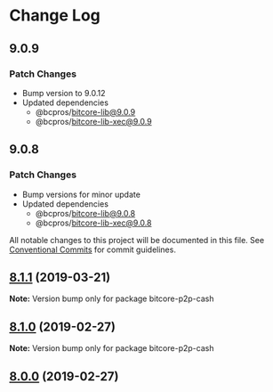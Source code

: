 # Change Log

## 9.0.9

### Patch Changes

- Bump version to 9.0.12
- Updated dependencies
  - @bcpros/bitcore-lib@9.0.9
  - @bcpros/bitcore-lib-xec@9.0.9

## 9.0.8

### Patch Changes

- Bump versions for minor update
- Updated dependencies
  - @bcpros/bitcore-lib@9.0.8
  - @bcpros/bitcore-lib-xec@9.0.8

All notable changes to this project will be documented in this file.
See [Conventional Commits](https://conventionalcommits.org) for commit guidelines.

## [8.1.1](https://github.com/bitpay/bitcore-p2p/compare/v8.1.0...v8.1.1) (2019-03-21)

**Note:** Version bump only for package bitcore-p2p-cash

## [8.1.0](https://github.com/bitpay/bitcore-p2p/compare/v5.0.0-beta.44...v8.1.0) (2019-02-27)

**Note:** Version bump only for package bitcore-p2p-cash

## [8.0.0](https://github.com/bitpay/bitcore-p2p/compare/v5.0.0-beta.44...v8.0.0) (2019-02-27)

